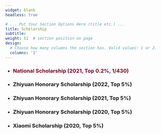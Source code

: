 ```yaml
---
widget: blank
headless: true

# ... Put Your Section Options Here (title etc.) ...
title: Scholarship
subtitle:
weight: 51  # section position on page
design:
  # Choose how many columns the section has. Valid values: 1 or 2.
  columns: '1'
---
```


- ### **<font color=#7F0020>National Scholarship (2021, Top 0.2%, 1/430)</font>**




- ### **Zhiyuan Honorary Scholarship (2022, Top 5%)**




- ### **Zhiyuan Honorary Scholarship (2021, Top 5%)**




- ### **Zhiyuan Honorary Scholarship (2020, Top 5%)**




- ### **Xiaomi Scholarship (2020, Top 5%)**

